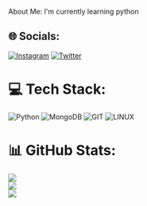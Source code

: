 About Me:
l'm currently learning python


## 🌐 Socials:
[![Instagram](https://img.shields.io/badge/Instagram-%23E4405F.svg?logo=Instagram&logoColor=white)](https://instagram.com/j2a1ck) [![Twitter](https://img.shields.io/badge/Twitter-%231DA1F2.svg?logo=Twitter&logoColor=white)](https://twitter.com/j2a1ck) 

# 💻 Tech Stack:
![Python](https://img.shields.io/badge/python-3670A0?style=for-the-badge&logo=python&logoColor=ffdd54) ![MongoDB](https://img.shields.io/badge/MongoDB-%234ea94b.svg?style=for-the-badge&logo=mongodb&logoColor=white) ![GIT](https://img.shields.io/badge/Git-fc6d26?style=for-the-badge&logo=git&logoColor=white) ![LINUX](https://img.shields.io/badge/Linux-FCC624?style=for-the-badge&logo=linux&logoColor=black)
# 📊 GitHub Stats:
![](https://github-readme-stats.vercel.app/api?username=j2a1ck&theme=dark&hide_border=true&include_all_commits=false&count_private=false)<br/>
![](https://github-readme-streak-stats.herokuapp.com/?user=j2a1ck&theme=dark&hide_border=true)<br/>
![](https://github-readme-stats.vercel.app/api/top-langs/?username=j2a1ck&theme=dark&hide_border=true&include_all_commits=false&count_private=false&layout=compact)

<!-- Proudly created with GPRM ( https://gprm.itsvg.in ) -->
